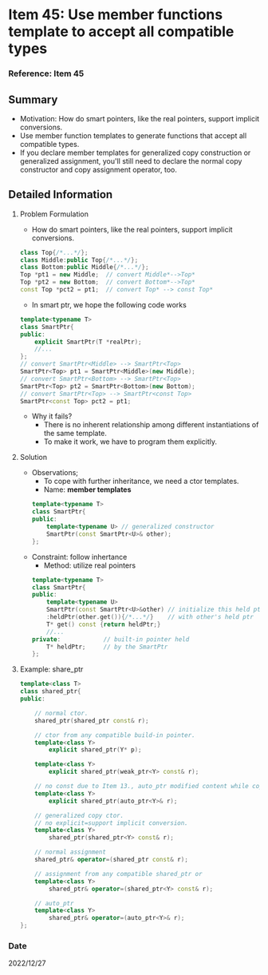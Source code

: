 # Item 45: Use member functions template to accept all compatible types

### Reference: Item 45

## Summary
- Motivation: How do smart pointers, like the real pointers, support implicit conversions.
- Use member function templates to generate functions that accept all compatible types.
- If you declare member templates for generalized copy construction or generalized assignment, you'll still need to declare the normal copy constructor and copy assignment operator, too.

## Detailed Information
1. Problem Formulation
    - How do smart pointers, like the real pointers, support implicit conversions.
    ~~~c++
    class Top{/*...*/};
    class Middle:public Top{/*...*/};
    class Bottom:public Middle{/*...*/};
    Top *pt1 = new Middle;  // convert Middle*-->Top*
    Top *pt2 = new Bottom;  // convert Bottom*-->Top*
    const Top *pct2 = pt1;  // convert Top* --> const Top*
    ~~~
    - In smart ptr, we hope the following code works
    ~~~c++
    template<typename T>
    class SmartPtr{
    public:
        explicit SmartPtr(T *realPtr);
        //...
    };
    // convert SmartPtr<Middle> --> SmartPtr<Top>
    SmartPtr<Top> pt1 = SmartPtr<Middle>(new Middle);
    // convert SmartPtr<Bottom> --> SmartPtr<Top>
    SmartPtr<Top> pt2 = SmartPtr<Bottom>(new Bottom);
    // convert SmartPtr<Top> --> SmartPtr<const Top>
    SmartPtr<const Top> pct2 = pt1;
    ~~~
    - Why it fails?
        - There is no inherent relationship among different instantiations of the same template.
        - To make it work, we have to program them explicitly.

2. Solution
    - Observations;
        - To cope with further inheritance, we need a ctor templates.
        - Name: **member templates**
        ~~~c++
        template<typename T>
        class SmartPtr{
        public:
            template<typename U> // generalized constructor
            SmartPtr(const SmartPtr<U>& other);
        };
        ~~~        
    - Constraint: follow inhertance
        - Method: utilize real pointers        
        ~~~c++
        template<typename T>
        class SmartPtr{
        public:
            template<typename U>
            SmartPtr(const SmartPtr<U>&other) // initialize this held ptr.
            :heldPtr(other.get()){/*...*/}    // with other's held ptr
            T* get() const {return heldPtr;}
            //...
        private:            // built-in pointer held
            T* heldPtr;     // by the SmartPtr
        };
        ~~~
3. Example: share_ptr
    ~~~c++
    template<class T>
    class shared_ptr{
    public:

        // normal ctor.
        shared_ptr(shared_ptr const& r); 

        // ctor from any compatible build-in pointer.
        template<class Y>
            explicit shared_ptr(Y* p);

        template<class Y>
            explicit shared_ptr(weak_ptr<Y> const& r);

        // no const due to Item 13., auto_ptr modified content while copy.
        template<class Y>
            explicit shared_ptr(auto_ptr<Y>& r); 

        // generalized copy ctor.
        // no explicit=support implicit conversion.
        template<class Y>
            shared_ptr(shared_ptr<Y> const& r); 

        // normal assignment 
        shared_ptr& operator=(shared_ptr const& r);

        // assignment from any compatible shared_ptr or 
        template<class Y>
            shared_ptr& operator=(shared_ptr<Y> const& r); 

        // auto_ptr
        template<class Y>
            shared_ptr& operator=(auto_ptr<Y>& r);
    };
    ~~~

### Date
2022/12/27